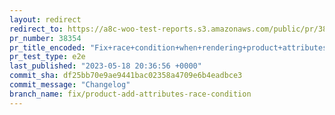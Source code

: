 ```yaml
---
layout: redirect
redirect_to: https://a8c-woo-test-reports.s3.amazonaws.com/public/pr/38354/e2e/index.html
pr_number: 38354
pr_title_encoded: "Fix+race+condition+when+rendering+product+attributes+tab+empty+state"
pr_test_type: e2e
last_published: "2023-05-18 20:36:56 +0000"
commit_sha: df25bb70e9ae9441bac02358a4709e6b4eadbce3
commit_message: "Changelog"
branch_name: fix/product-add-attributes-race-condition
---
```

